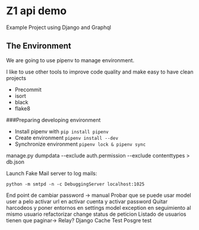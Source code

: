 # Z1 api demo
Example Project using Django and Graphql

## The Environment

We are going to use pipenv to manage environment.

I like to use other tools to improve code quality and make easy to have clean projects
- Precommit
- isort
- black
- flake8


###Preparing developing environment
- Install pipenv with `pip install pipenv`
- Create environment `pipenv install --dev`
- Synchronize environment `pipenv lock & pipenv sync`


manage.py dumpdata --exclude auth.permission --exclude contenttypes > db.json


Launch Fake Mail server to log mails:
```
python -m smtpd -n -c DebuggingServer localhost:1025
```

End point de cambiar password -> manual
Probar que se puede usar model user a pelo
activar url en activar cuenta y activar password
Quitar harcodeos y poner entornos en settings
model exception en seguimiento al mismo usuario
refactorizar change status de peticion
Listado de usuarios tienen que paginar-> Relay?
Django Cache
Test
Posgre test

